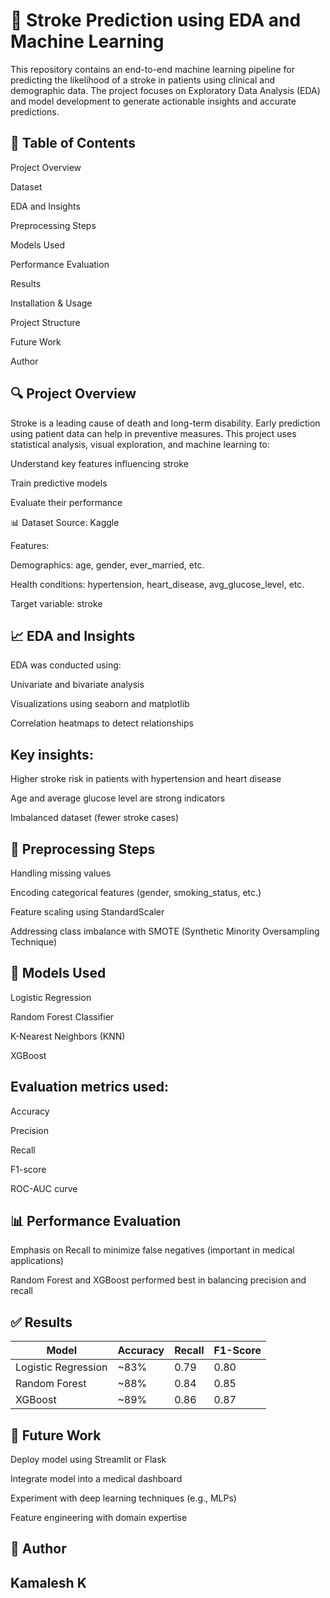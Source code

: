 # 🧠 Stroke Prediction using EDA and Machine Learning

This repository contains an end-to-end machine learning pipeline for predicting the likelihood of a stroke in patients using clinical and demographic data. The project focuses on Exploratory Data Analysis (EDA) and model development to generate actionable insights and accurate predictions.

## 📌 Table of Contents

Project Overview

Dataset

EDA and Insights

Preprocessing Steps

Models Used

Performance Evaluation

Results

Installation & Usage

Project Structure

Future Work

Author


## 🔍 Project Overview

Stroke is a leading cause of death and long-term disability. Early prediction using patient data can help in preventive measures. This project uses statistical analysis, visual exploration, and machine learning to:

Understand key features influencing stroke

Train predictive models

Evaluate their performance

📊 Dataset
Source: Kaggle


Features:

Demographics: age, gender, ever_married, etc.

Health conditions: hypertension, heart_disease, avg_glucose_level, etc.

Target variable: stroke

## 📈 EDA and Insights

EDA was conducted using:

Univariate and bivariate analysis

Visualizations using seaborn and matplotlib

Correlation heatmaps to detect relationships

## Key insights:

Higher stroke risk in patients with hypertension and heart disease

Age and average glucose level are strong indicators

Imbalanced dataset (fewer stroke cases)

## 🔧 Preprocessing Steps

Handling missing values

Encoding categorical features (gender, smoking_status, etc.)

Feature scaling using StandardScaler

Addressing class imbalance with SMOTE (Synthetic Minority Oversampling Technique)

## 🤖 Models Used

Logistic Regression

Random Forest Classifier

K-Nearest Neighbors (KNN)

XGBoost

## Evaluation metrics used:

Accuracy

Precision

Recall

F1-score

ROC-AUC curve

## 📊 Performance Evaluation

Emphasis on Recall to minimize false negatives (important in medical applications)

Random Forest and XGBoost performed best in balancing precision and recall

## ✅ Results

| Model               | Accuracy | Recall | F1-Score |
| ------------------- | -------- | ------ | -------- |
| Logistic Regression | \~83%    | 0.79   | 0.80     |
| Random Forest       | \~88%    | 0.84   | 0.85     |
| XGBoost             | \~89%    | 0.86   | 0.87     |

## 🚀 Future Work

Deploy model using Streamlit or Flask

Integrate model into a medical dashboard

Experiment with deep learning techniques (e.g., MLPs)

Feature engineering with domain expertise

## 👤 Author
## Kamalesh K
